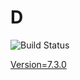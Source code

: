 # D

![Build Status](https://travis-ci.org/cyber-dojo-languages/d.svg?branch=master)

[Version=7.3.0](https://github.com/cyber-dojo-languages/d/blob/master/check_version.sh)